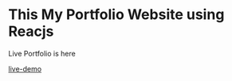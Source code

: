# This My Portfolio Website using Reacjs


Live Portfolio is here

[live-demo](https://omarpirlo.vercel.app/)